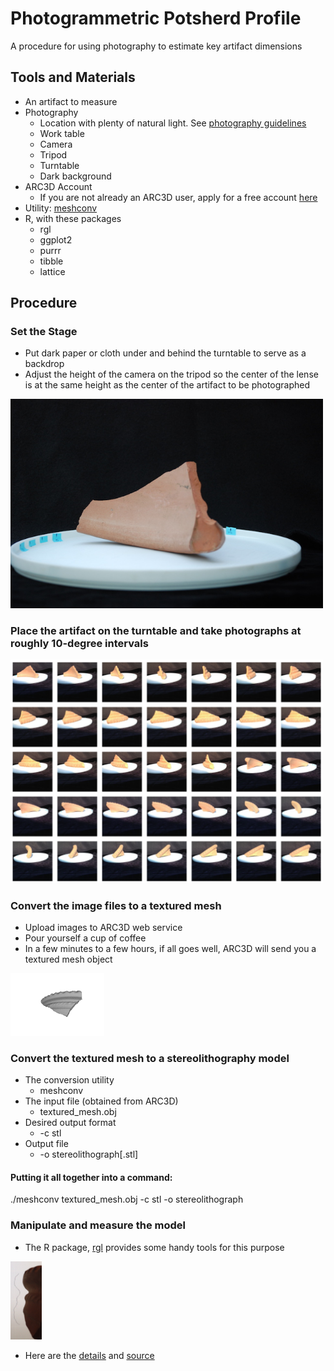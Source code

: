 # Photogrammetric Potsherd Profile
A procedure for using photography to estimate key artifact dimensions

## Tools and Materials
* An artifact to measure
* Photography
  * Location with plenty of natural light. See [photography guidelines](https://homes.esat.kuleuven.be/~visit3d/webservice/v2/manual3.php#SEC2)
  * Work table
  * Camera
  * Tripod
  * Turntable
  * Dark background
* ARC3D Account
  * If you are not already an ARC3D user, apply for a free account [here](https://homes.esat.kuleuven.be/~visit3d/webservice/v2/request_login.php)
* Utility: [meshconv](http://www.patrickmin.com/meshconv/)
* R, with these packages
  * rgl
  * ggplot2
  * purrr
  * tibble
  * lattice

## Procedure
### Set the Stage
* Put dark paper or cloth under and behind the turntable to serve as a backdrop
* Adjust the height of the camera on the tripod so the center of the lense is at the same height as the center of the artifact to be photographed
<img src="https://github.com/KarlEdwards/Photogrammetric-Potsherd-Profile/blob/master/illustration_stage.JPG" width="500">

### Place the artifact on the turntable and take photographs at roughly 10-degree intervals
<img src="https://github.com/KarlEdwards/Photogrammetric-Potsherd-Profile/blob/master/illustration_every_ten_degrees.png" width="500">

### Convert the image files to a textured mesh
* Upload images to ARC3D web service
* Pour yourself a cup of coffee
* In a few minutes to a few hours, if all goes well, ARC3D will send you a textured mesh object
<img src="https://github.com/KarlEdwards/Photogrammetric-Potsherd-Profile/blob/master/model.png" width="150">

### Convert the textured mesh to a stereolithography model
* The conversion utility
  * meshconv
* The input file (obtained from ARC3D)
  * textured_mesh.obj 
* Desired output format
  * -c stl
* Output file
  * -o stereolithograph[.stl]
#### Putting it all together into a command:
./meshconv textured_mesh.obj -c stl -o stereolithograph

### Manipulate and measure the model
* The R package, [rgl](https://www.rdocumentation.org/packages/rgl/versions/0.97.0) provides some handy tools for this purpose
<img src="https://github.com/KarlEdwards/Photogrammetric-Potsherd-Profile/blob/master/profile_vs_actual.png" width="50">


* Here are the  [details](https://github.com/KarlEdwards/Photogrammetric-Potsherd-Profile/blob/master/demonstration.md) and [source](https://github.com/KarlEdwards/Photogrammetric-Potsherd-Profile/blob/master/demonstration.R)
